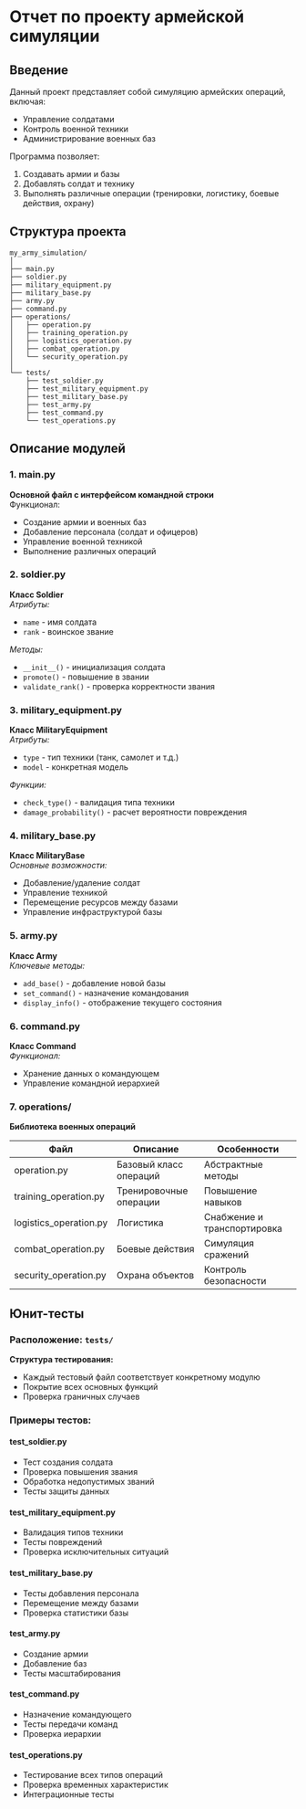 # Отчет по проекту армейской симуляции

## Введение
Данный проект представляет собой симуляцию армейских операций, включая:
- Управление солдатами
- Контроль военной техники
- Администрирование военных баз

Программа позволяет:
1. Создавать армии и базы
2. Добавлять солдат и технику
3. Выполнять различные операции (тренировки, логистику, боевые действия, охрану)

## Структура проекта
```stylus
my_army_simulation/
│
├── main.py
├── soldier.py
├── military_equipment.py
├── military_base.py
├── army.py
├── command.py
├── operations/
│   ├── operation.py
│   ├── training_operation.py
│   ├── logistics_operation.py
│   ├── combat_operation.py
│   └── security_operation.py
│
└── tests/
    ├── test_soldier.py
    ├── test_military_equipment.py
    ├── test_military_base.py
    ├── test_army.py
    ├── test_command.py
    └── test_operations.py
```
## Описание модулей

### 1. main.py
**Основной файл с интерфейсом командной строки**  
Функционал:
-  Создание армии и военных баз
-  Добавление персонала (солдат и офицеров)
-  Управление военной техникой
-  Выполнение различных операций

### 2. soldier.py
**Класс Soldier**  
*Атрибуты:*
- `name` - имя солдата
- `rank` - воинское звание

*Методы:*
- `__init__()` - инициализация солдата
- `promote()` - повышение в звании
- `validate_rank()` - проверка корректности звания

### 3. military_equipment.py
**Класс MilitaryEquipment**  
*Атрибуты:*
- `type` - тип техники (танк, самолет и т.д.)
- `model` - конкретная модель

*Функции:*
- `check_type()` - валидация типа техники
- `damage_probability()` - расчет вероятности повреждения

### 4. military_base.py
**Класс MilitaryBase**  
*Основные возможности:*
-  Добавление/удаление солдат
-  Управление техникой
-  Перемещение ресурсов между базами
-  Управление инфраструктурой базы

### 5. army.py
**Класс Army**  
*Ключевые методы:*
- `add_base()` - добавление новой базы
- `set_command()` - назначение командования
- `display_info()` - отображение текущего состояния

### 6. command.py
**Класс Command**  
*Функционал:*
-  Хранение данных о командующем
-  Управление командной иерархией

### 7. operations/
**Библиотека военных операций**

| Файл | Описание | Особенности |
|------|----------|-------------|
| operation.py | Базовый класс операций | Абстрактные методы |
| training_operation.py | Тренировочные операции | Повышение навыков |
| logistics_operation.py | Логистика | Снабжение и транспортировка |
| combat_operation.py | Боевые действия | Симуляция сражений |
| security_operation.py | Охрана объектов | Контроль безопасности |

## Юнит-тесты

### Расположение: `tests/`

**Структура тестирования:**
- Каждый тестовый файл соответствует конкретному модулю
- Покрытие всех основных функций
- Проверка граничных случаев

### Примеры тестов:

#### test_soldier.py
-  Тест создания солдата
-  Проверка повышения звания
-  Обработка недопустимых званий
-  Тесты защиты данных

#### test_military_equipment.py
-  Валидация типов техники
-  Тесты повреждений
-  Проверка исключительных ситуаций

#### test_military_base.py
-  Тесты добавления персонала
-  Перемещение между базами
-  Проверка статистики базы

#### test_army.py
-  Создание армии
-  Добавление баз
-  Тесты масштабирования

#### test_command.py
-  Назначение командующего
-  Тесты передачи команд
-  Проверка иерархии

#### test_operations.py
-  Тестирование всех типов операций
-  Проверка временных характеристик
-  Интеграционные тесты
